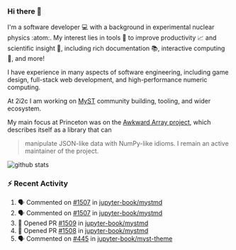 ### Hi there 👋 

I'm a software developer 💻 with a background in experimental nuclear physics :atom:. My interest lies in tools :wrench: to improve productivity :chart_with_upwards_trend: and scientific insight :telescope:, including rich documentation 📚, interactive computing 🧮, and more! 

I have experience in many aspects of software engineering, including game design, full-stack web development, and high-performance numeric computing. 

At 2i2c I am working on [MyST](https://github.com/jupyter-book/mystmd) community building, tooling, and wider ecosystem. 

My main focus at Princeton was on the [Awkward Array project](awkward-array.org/), which describes itself as a library that can 
> manipulate JSON-like data with NumPy-like idioms. I remain an active maintainer of the project. 

![github stats](https://github-readme-stats.vercel.app/api?username=agoose77&show_icons=true&hide_rank=true&hide_title=true&bg_color=30,e76445,904e95&text_color=efe3ec&icon_color=efe3ec)
<!--
**agoose77/agoose77** is a ✨ _special_ ✨ repository because its `README.md` (this file) appears on your GitHub profile.

Here are some ideas to get you started:

- 🔭 I’m currently working on ...
- 🌱 I’m currently learning ...
- 👯 I’m looking to collaborate on ...
- 🤔 I’m looking for help with ...
- 💬 Ask me about ...
- 📫 How to reach me: ...
- 😄 Pronouns: ...
- ⚡ Fun fact: ...
-->

### :zap: Recent Activity

<!--START_SECTION:activity-->
1. 🗣 Commented on [#1507](https://github.com/jupyter-book/mystmd/pull/1507#issuecomment-2324540561) in [jupyter-book/mystmd](https://github.com/jupyter-book/mystmd)
2. 🗣 Commented on [#1507](https://github.com/jupyter-book/mystmd/pull/1507#issuecomment-2324448960) in [jupyter-book/mystmd](https://github.com/jupyter-book/mystmd)
3. 💪 Opened PR [#1509](https://github.com/jupyter-book/mystmd/pull/1509) in [jupyter-book/mystmd](https://github.com/jupyter-book/mystmd)
4. 💪 Opened PR [#1508](https://github.com/jupyter-book/mystmd/pull/1508) in [jupyter-book/mystmd](https://github.com/jupyter-book/mystmd)
5. 🗣 Commented on [#445](https://github.com/jupyter-book/myst-theme/pull/445#issuecomment-2317340513) in [jupyter-book/myst-theme](https://github.com/jupyter-book/myst-theme)
<!--END_SECTION:activity-->
